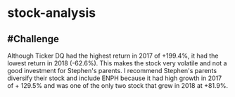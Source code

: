 # stock-analysis
#Challenge
---
Although Ticker DQ had the highest return in 2017 of +199.4%, it had the lowest return in 2018 (-62.6%). This makes the stock very volatile and not a good investment for Stephen's parents. I recommend Stephen's parents diversify their stock and include ENPH because it had high growth in 2017 of + 129.5% and was one of the only two stock that grew in 2018 at +81.9%.
